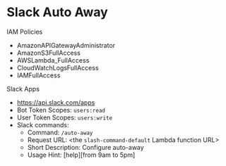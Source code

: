 # Slack Auto Away

IAM Policies
* AmazonAPIGatewayAdministrator
* AmazonS3FullAccess
* AWSLambda_FullAccess
* CloudWatchLogsFullAccess
* IAMFullAccess

Slack Apps
* https://api.slack.com/apps
* Bot Token Scopes: `users:read`
* User Token Scopes: `users:write`
* Slack commands:
  * Command: `/auto-away`
  * Request URL: <the `slash-command-default` Lambda function URL>
  * Short Description: Configure auto-away
  * Usage Hint: [help][from 9am to 5pm]
